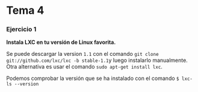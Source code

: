 # Tema 4

### Ejercicio 1

**Instala LXC en tu versión de Linux favorita.**

Se puede descargar la version `1.1` con el comando `git clone git://github.com/lxc/lxc -b stable-1.1`y luego instalarlo manualmente. Otra alternativa es usar el comando `sudo apt-get install lxc`.

Podemos comprobar la versión que se ha instalado con el comando
`$ lxc-ls --version`

